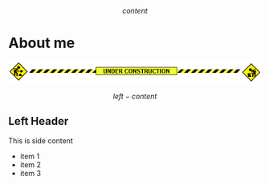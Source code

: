 $$ content $$

# About me

<center>
  <img src="/assets/construction.gif" alt="under construction" />
</center>

$$ left-content $$

## Left Header

This is side content

- item 1
- item 2
- item 3
